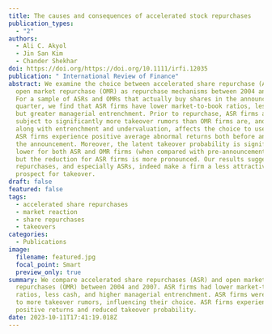 ```yaml
---
title: The causes and consequences of accelerated stock repurchases
publication_types:
  - "2"
authors:
  - Ali C. Akyol
  - Jin San Kim
  - Chander Shekhar
doi: https://doi.org/https://doi.org/10.1111/irfi.12035
publication: " International Review of Finance"
abstract: We examine the choice between accelerated share repurchase (ASR) and
  open market repurchase (OMR) as repurchase mechanisms between 2004 and 2007.
  For a sample of ASRs and OMRs that actually buy shares in the announcement
  quarter, we find that ASR firms have lower market-to-book ratios, less cash,
  but greater managerial entrenchment. Prior to repurchase, ASR firms are
  subject to significantly more takeover rumors than OMR firms are, and this,
  along with entrenchment and undervaluation, affects the choice to use ASRs.
  ASR firms experience positive average abnormal returns both before and after
  the announcement. Moreover, the latent takeover probability is significantly
  lower for both ASR and OMR firms (when compared with pre-announcement levels),
  but the reduction for ASR firms is more pronounced. Our results suggest that
  repurchases, and especially ASRs, indeed make a firm a less attractive
  prospect for takeover.
draft: false
featured: false
tags:
  - accelerated share repurchases
  - market reaction
  - share repurchases
  - takeovers
categories:
  - Publications
image:
  filename: featured.jpg
  focal_point: Smart
  preview_only: true
summary: We compare accelerated share repurchases (ASR) and open market
  repurchases (OMR) between 2004 and 2007. ASR firms had lower market-to-book
  ratios, less cash, and higher managerial entrenchment. ASR firms were subject
  to more takeover rumors, influencing their choice. ASR firms experienced
  positive returns and reduced takeover probability.
date: 2023-10-11T17:41:19.018Z
---
```

